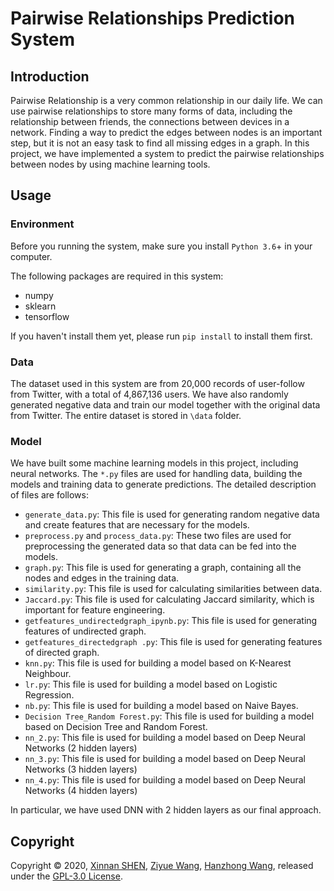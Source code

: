# Pairwise Relationships Prediction System

## Introduction

Pairwise Relationship is a very common relationship in our daily life. We can use pairwise relationships to store many forms of data, including the relationship between friends, the connections between devices in a network. Finding a way to predict the edges between nodes is an important step, but it is not an easy task to find all missing edges in a graph. In this project, we have implemented a system to predict the pairwise relationships between nodes by using machine learning tools. 

## Usage

### Environment

Before you running the system, make sure you install `Python 3.6`+ in your computer.

The following packages are required in this system:

-   numpy
-   sklearn
-   tensorflow

If you haven't install them yet, please run `pip install` to install them first. 

### Data

The dataset used in this system are from 20,000 records of user-follow from Twitter, with a total of 4,867,136 users. We have also randomly generated negative data and train our model together with the original data from Twitter. The entire dataset is stored in `\data` folder.

### Model

We have built some machine learning models in this project, including neural networks. The `*.py` files are used for handling data, building the models and training data to generate predictions. The detailed description of files are follows:

-   `generate_data.py`: This file is used for generating random negative data and create features that are necessary for the models.
-   `preprocess.py` and `process_data.py`: These two files are used for preprocessing the generated data so that data can be fed into the models.
-   `graph.py`: This file is used for generating a graph, containing all the nodes and edges in the training data.
-   `similarity.py`: This file is used for calculating similarities between data.
-   `Jaccard.py`: This file is used for calculating Jaccard similarity, which is important for feature engineering.
-   `getfeatures_undirectedgraph_ipynb.py`: This file is used for generating features of undirected graph.
-   `getfeatures_directedgraph .py`: This file is used for generating features of directed graph.
-   `knn.py`: This file is used for building a model based on K-Nearest Neighbour.
-   `lr.py`: This file is used for building a model based on Logistic Regression.
-   `nb.py`: This file is used for building a model based on Naive Bayes.
-   `Decision Tree_Random Forest.py`: This file is used for building a model based on Decision Tree and Random Forest.
-   `nn_2.py`: This file is used for building a model based on Deep Neural Networks (2 hidden layers)
-   `nn_3.py`: This file is used for building a model based on Deep Neural Networks (3 hidden layers)
-   `nn_4.py`: This file is used for building a model based on Deep Neural Networks (4 hidden layers)

In particular, we have used DNN with 2 hidden layers as our final approach.

## Copyright

Copyright © 2020, [Xinnan SHEN](https://github.com/sxn2012), [Ziyue Wang](https://github.com/iris-wang-22), [Hanzhong Wang](https://github.com/HzJayden), released under the [GPL-3.0 License](https://github.com/sxn2012/SMLProject/blob/master/LICENSE).